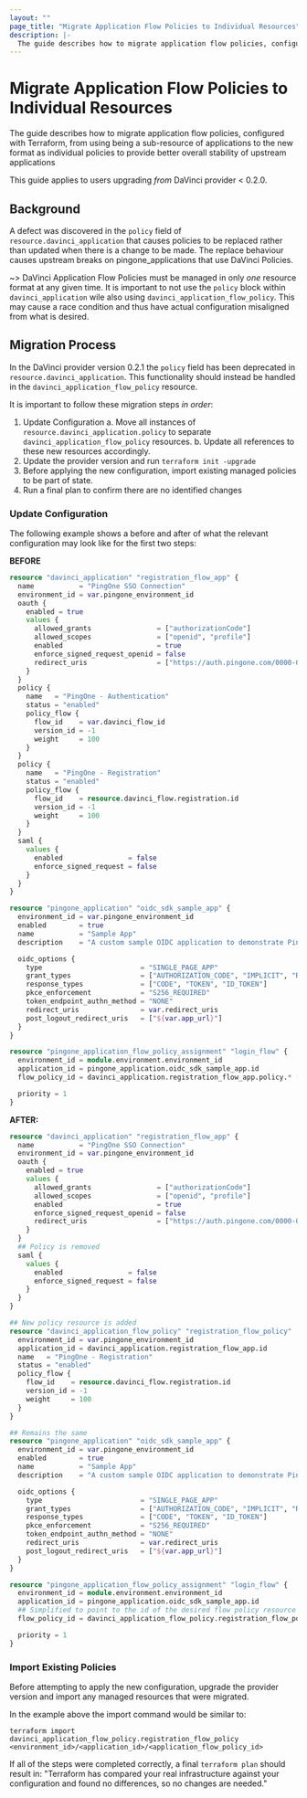 ```yaml
---
layout: ""
page_title: "Migrate Application Flow Policies to Individual Resources"
description: |-
  The guide describes how to migrate application flow policies, configured with Terraform, from using being a sub-resource of applications to the new format as individual policies to provide better overall stability of downstream applications
---
```


# Migrate Application Flow Policies to Individual Resources

The guide describes how to migrate application flow policies, configured with Terraform, from using being a sub-resource of applications to the new format as individual policies to provide better overall stability of upstream applications

This guide applies to users upgrading _from_ DaVinci provider < 0.2.0.

## Background

A defect was discovered in the `policy` field of `resource.davinci_application` that causes policies to be replaced rather than updated when there is a change to be made. The replace behaviour causes upstream breaks on pingone_applications that use DaVinci Policies.

~> DaVinci Application Flow Policies must be managed in only _one_ resource format at any given time. It is important to not use the `policy` block within `davinci_application` wile also using `davinci_application_flow_policy`. This may cause a race condition and thus have actual configuration misaligned from what is desired.

## Migration Process

In the DaVinci provider version 0.2.1 the `policy` field has been deprecated in `resource.davinci_application`. This functionality should instead be handled in the `davinci_application_flow_policy` resource.

It is important to follow these migration steps *in order*:

  1. Update Configuration
    a.  Move all instances of `resource.davinci_application.policy` to separate `davinci_application_flow_policy` resources. 
    b. Update all references to these new resources accordingly.
  3. Update the provider version and run `terraform init -upgrade`
  4. Before applying the new configuration, import existing managed policies to be part of state.
  5. Run a final plan to confirm there are no identified changes

### Update Configuration

The following example shows a before and after of what the relevant configuration may look like for the first two steps: 

**BEFORE**

```terraform
resource "davinci_application" "registration_flow_app" {
  name           = "PingOne SSO Connection"
  environment_id = var.pingone_environment_id
  oauth {
    enabled = true
    values {
      allowed_grants                = ["authorizationCode"]
      allowed_scopes                = ["openid", "profile"]
      enabled                       = true
      enforce_signed_request_openid = false
      redirect_uris                 = ["https://auth.pingone.com/0000-0000-000/rp/callback/openid_connect"]
    }
  }
  policy {
    name   = "PingOne - Authentication"
    status = "enabled"
    policy_flow {
      flow_id    = var.davinci_flow_id
      version_id = -1
      weight     = 100
    }
  }
  policy {
    name   = "PingOne - Registration"
    status = "enabled"
    policy_flow {
      flow_id    = resource.davinci_flow.registration.id
      version_id = -1
      weight     = 100
    }
  }
  saml {
    values {
      enabled                = false
      enforce_signed_request = false
    }
  }
}

resource "pingone_application" "oidc_sdk_sample_app" {
  environment_id = var.pingone_environment_id
  enabled        = true
  name           = "Sample App"
  description    = "A custom sample OIDC application to demonstrate PingOne integration."

  oidc_options {
    type                        = "SINGLE_PAGE_APP"
    grant_types                 = ["AUTHORIZATION_CODE", "IMPLICIT", "REFRESH_TOKEN"]
    response_types              = ["CODE", "TOKEN", "ID_TOKEN"]
    pkce_enforcement            = "S256_REQUIRED"
    token_endpoint_authn_method = "NONE"
    redirect_uris               = var.redirect_uris
    post_logout_redirect_uris   = ["${var.app_url}"]
  }
}

resource "pingone_application_flow_policy_assignment" "login_flow" {
  environment_id = module.environment.environment_id
  application_id = pingone_application.oidc_sdk_sample_app.id
  flow_policy_id = davinci_application.registration_flow_app.policy.* [index(davinci_application.registration_flow_app.policy[*].name, "PingOne - Registration")].policy_id

  priority = 1
}
```

**AFTER:**

```terraform
resource "davinci_application" "registration_flow_app" {
  name           = "PingOne SSO Connection"
  environment_id = var.pingone_environment_id
  oauth {
    enabled = true
    values {
      allowed_grants                = ["authorizationCode"]
      allowed_scopes                = ["openid", "profile"]
      enabled                       = true
      enforce_signed_request_openid = false
      redirect_uris                 = ["https://auth.pingone.com/0000-0000-000/rp/callback/openid_connect"]
    }
  }
  ## Policy is removed
  saml {
    values {
      enabled                = false
      enforce_signed_request = false
    }
  }
}

## New policy resource is added 
resource "davinci_application_flow_policy" "registration_flow_policy"  {
  environment_id = var.pingone_environment_id
  application_id = davinci_application.registration_flow_app.id
  name   = "PingOne - Registration"
  status = "enabled"
  policy_flow {
    flow_id    = resource.davinci_flow.registration.id
    version_id = -1
    weight     = 100
  }
}

## Remains the same
resource "pingone_application" "oidc_sdk_sample_app" {
  environment_id = var.pingone_environment_id
  enabled        = true
  name           = "Sample App"
  description    = "A custom sample OIDC application to demonstrate PingOne integration."

  oidc_options {
    type                        = "SINGLE_PAGE_APP"
    grant_types                 = ["AUTHORIZATION_CODE", "IMPLICIT", "REFRESH_TOKEN"]
    response_types              = ["CODE", "TOKEN", "ID_TOKEN"]
    pkce_enforcement            = "S256_REQUIRED"
    token_endpoint_authn_method = "NONE"
    redirect_uris               = var.redirect_uris
    post_logout_redirect_uris   = ["${var.app_url}"]
  }
}

resource "pingone_application_flow_policy_assignment" "login_flow" {
  environment_id = module.environment.environment_id
  application_id = pingone_application.oidc_sdk_sample_app.id
  ## Simplified to point to the id of the desired flow policy resource
  flow_policy_id = davinci_application_flow_policy.registration_flow_policy.id

  priority = 1
}
```

### Import Existing Policies

Before attempting to apply the new configuration, upgrade the provider version and import any managed resources that were migrated. 

In the example above the import command would be similar to:

```
terraform import davinci_application_flow_policy.registration_flow_policy <environment_id>/<application_id>/<application_flow_policy_id>
```

If all of the steps were completed correctly, a final `terraform plan` should result in: "Terraform has compared your real infrastructure against your configuration and found no differences, so no changes are needed."